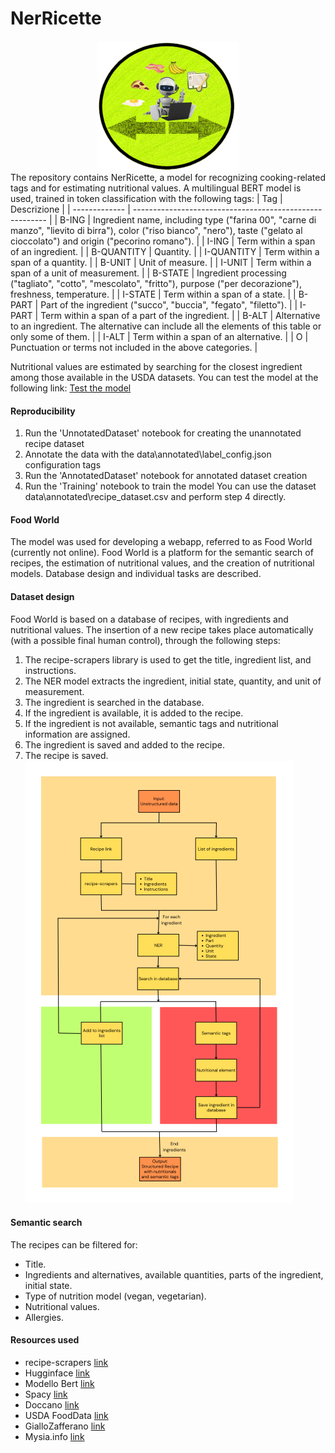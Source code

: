 <style>
table {
  table-layout: fixed;
  word-wrap: break-word;
}
</style>
# NerRicette
<div style="text-align: center;">
  <img src="assets/imgs/bot_green.png" alt="Bot" />
</div>
The repository contains NerRicette, a model for recognizing cooking-related tags and for estimating nutritional values.
A multilingual BERT model is used, trained in token classification with the following tags:
| Tag           | Descrizione                                              |
| ------------- | -------------------------------------------------------- |
| B-ING         | Ingredient name, including type ("farina 00",  "carne di manzo", "lievito di birra"), color ("riso bianco", "nero"),  taste ("gelato al cioccolato") and origin ("pecorino romano").            |
| I-ING         | Term within a span of an ingredient.                     |
| B-QUANTITY    | Quantity.                                                |
| I-QUANTITY    | Term within a span of a quantity.                        |
| B-UNIT        | Unit of measure.                                         |
| I-UNIT        | Term within a span of a unit of measurement.             |
| B-STATE       | Ingredient processing ("tagliato", "cotto", "mescolato", "fritto"), purpose ("per decorazione"), freshness, temperature.         |
| I-STATE       | Term within a span of a state.                           |
| B-PART        | Part of the ingredient  ("succo", "buccia", "fegato", "filetto").                                                                |
| I-PART        | Term within a span of a part of the ingredient.          |
| B-ALT         |   Alternative to an ingredient. The alternative can include all the elements of this table or only some of them.                 |
| I-ALT         | Term within a span of an alternative.                    |
| O             | Punctuation or terms not included in the above categories.                                                                       |

Nutritional values are estimated by searching for the closest ingredient among those available in the USDA datasets.
You can test the model at the following link:
[Test the model](https://colab.research.google.com/drive/1uDFF2jacVXE4TaxSXtPhCpB4YNwkganj#)

#### Reproducibility

1. Run the 'UnnotatedDataset' notebook for creating the unannotated recipe dataset
2. Annotate the data with the data\annotated\label_config.json configuration tags
3. Run the 'AnnotatedDataset' notebook for annotated dataset creation
4. Run the 'Training' notebook to train the model
You can use the dataset data\annotated\recipe_dataset.csv and perform step 4 directly.
#### Food World
The model was used for developing a webapp, referred to as Food World (currently not online).
Food World is a platform for the semantic search of recipes, the estimation of nutritional values, and the creation of nutritional models.
Database design and individual tasks are described.
#### Dataset design
Food World is based on a database of recipes, with ingredients and nutritional values.
The insertion of a new recipe takes place automatically (with a possible final human control), through the following steps:
1. The recipe-scrapers library is used to get the title, ingredient list, and instructions.
2. The NER model extracts the ingredient, initial state, quantity, and unit of measurement.
3. The ingredient is searched in the database.
4. If the ingredient is available, it is added to the recipe.
5. If the ingredient is not available, semantic tags and nutritional information are assigned.
6. The ingredient is saved and added to the recipe.
7. The recipe is saved.
![Bot](assets/imgs/scheme.png?raw=true "Bot")
#### Semantic search
The recipes can be filtered for:
* Title.
* Ingredients and alternatives, available quantities, parts of the ingredient, initial state.
* Type of nutrition model (vegan, vegetarian).
* Nutritional values.
* Allergies.
#### Resources used
* recipe-scrapers [link](https://github.com/hhursev/recipe-scrapers)
* Hugginface [link](https://huggingface.co/)
* Modello Bert [link](https://huggingface.co/bert-base-multilingual-uncased)
* Spacy [link](https://spacy.io/)
* Doccano [link](https://github.com/doccano/doccano)
* USDA FoodData [link](https://fdc.nal.usda.gov/)
* GialloZafferano [link](https://www.giallozafferano.it/)
* Mysia.info [link](https://www.misya.info/)

